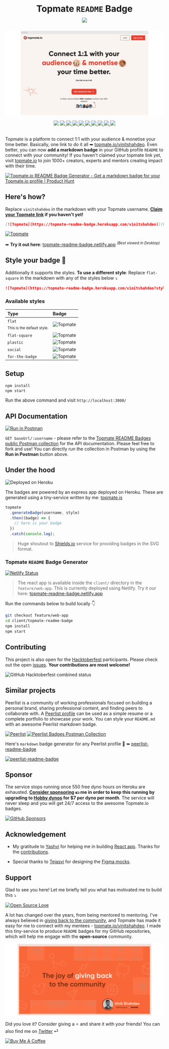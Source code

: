 <h1 align="center">
   Topmate <code>README</code> Badge <br>
   <a href="https://topmate.io/vinitshahdeo">
   <img src="https://topmate-readme-badge.herokuapp.com/"/>
   </a>
</h1>

![](./public/images/topmate-banner.png)

<div align='center'>
   <img src="https://img.shields.io/badge/Deployed%20on%20Heroku-430098?style=flat&logo=heroku&logoColor=white"/>
   <a href="https://www.postman.com/restless-rocket-22186/workspace/topmate-readme-badges-api/documentation/6178851-c863d626-b2e3-49bf-82d0-4e4cb46a089c">
    <img src="http://img.shields.io/badge/Postman-Collection-orange.svg?style=flat&logo=postman"/>
   </a>
   <a href="https://topmate-readme-badge.netlify.app/">
    <img src="https://img.shields.io/website?logo=react&logoColor=white&up_message=up%20%7C%20visit%20now&url=https%3A%2F%2Ftopmate-readme-badge.netlify.app%2F"/>
   </a>
   <a href="https://app.netlify.com/sites/topmate-readme-badge/deploys">
    <img src="https://api.netlify.com/api/v1/badges/0e91f197-4f59-438f-9eae-54ee4beb6ffe/deploy-status"/>
   </a>
   <a href="https://github.com/vinitshahdeo/topmate-readme-badge/blob/main/LICENSE">
    <img src="https://img.shields.io/github/license/vinitshahdeo/topmate-readme-badge?logo=github"/>
   </a>
   <a href="https://github.dev/vinitshahdeo/topmate-readme-badge/">
    <img src="https://badgen.net/badge/icon/visualstudio?icon=visualstudio&label"/>
   </a>
   <a href="https://github.com/vinitshahdeo">
    <img src="https://img.shields.io/github/followers/vinitshahdeo?label=Follow%20%40vinitshahdeo&logo=github&style=social"/>
   </a>
   <a href="https://github.com/vinitshahdeo/peerlist-readme-badge/fork">
    <img src="https://img.shields.io/badge/Made%20with-JavaScript-1f425f.svg?logo=javascript"/>
   </a>
   <a href="https://vinitshahdeo.dev/">
    <img src="https://img.shields.io/badge/Check%20my%20blog%20on%20Hashnode-2962FF?logo=hashnode&logoColor=white"/>
   </a>
   <a href="https://twitter.com/Vinit_Shahdeo">
    <img src="https://img.shields.io/twitter/follow/vinit_shahdeo?style=social"/>
   </a>
   <br />
   <br />
</div>

Topmate is a platform to connect 1:1 with your audience & monetise your time better. Basically, one link to do it all ➥ [topmate.io/vinitshahdeo](https://topmate.io/vinitshahdeo). Even better, you can now **add a markdown badge** in your GitHub profile `README` to connect with your community! If you haven't claimed your topmate link yet, visit [topmate.io](https://topmate.io/) to join 1000+ creators, experts and mentors creating impact with their time.

<a href="https://www.producthunt.com/posts/topmate-io-readme-badge-generator?utm_source=badge-featured&utm_medium=badge&utm_souce=badge-topmate&#0045;io&#0045;readme&#0045;badge&#0045;generator" target="_blank"><img src="https://api.producthunt.com/widgets/embed-image/v1/featured.svg?post_id=365190&theme=light" alt="Topmate&#0046;io&#0032;README&#0032;Badge&#0032;Generator - Get&#0032;a&#0032;markdown&#0032;badge&#0032;for&#0032;your&#0032;Topmate&#0046;io&#0032;profile | Product Hunt" style="width: 250px; height: 54px;" width="250" height="54" /></a>

## Here's how?

Replace `vinitshahdeo` in the markdown with your Topmate username. **[Claim your Topmate link](https://topmate.io/) if you haven't yet!**

```markdown
[![Topmate](https://topmate-readme-badge.herokuapp.com/vinitshahdeo)](https://topmate.io/vinitshahdeo)
```
[![Topmate](https://topmate-readme-badge.herokuapp.com/vinitshahdeo)](https://topmate.io/vinitshahdeo)

➥ **Try it out here**: [topmate-readme-badge.netlify.app](https://topmate-readme-badge.netlify.app/) *<sup>(Best viewed in Desktop)</sup>*

## Style your badge 💅

Additionally it supports the styles. **To use a different style**: Replace `flat-square` in the markdown with any of the styles below ⤵

```markdown
![Topmate](https://topmate-readme-badge.herokuapp.com/vinitshahdeo?style=flat-square)
```

### Available styles

| Type  | Badge  |
|:---|:---|
| `flat` <br> <sub>This is the default style.<sub>  | ![Topmate](https://topmate-readme-badge.herokuapp.com/vinitshahdeo) |
| `flat-square`  | ![Topmate](https://topmate-readme-badge.herokuapp.com/vinitshahdeo?style=flat-square)  |
| `plastic`  | ![Topmate](https://topmate-readme-badge.herokuapp.com/vinitshahdeo?style=plastic)  |
| `social`  | ![Topmate](https://topmate-readme-badge.herokuapp.com/vinitshahdeo?style=social)  |
| `for-the-badge`  | ![Topmate](https://topmate-readme-badge.herokuapp.com/vinitshahdeo?style=for-the-badge)  |

## Setup

```console
npm install
npm start
```

Run the above command and visit `http://localhost:3000/`

## API Documentation
   
[![Run in Postman](https://run.pstmn.io/button.svg)](https://god.gw.postman.com/run-collection/6178851-c863d626-b2e3-49bf-82d0-4e4cb46a089c?action=collection%2Ffork&collection-url=entityId%3D6178851-c863d626-b2e3-49bf-82d0-4e4cb46a089c%26entityType%3Dcollection%26workspaceId%3Ddfda0a54-561a-45a8-b795-18038b8fd159#?env%5Btopmate%5D=W3sia2V5IjoiYmFzZVVybCIsInZhbHVlIjoiaHR0cHM6Ly90b3BtYXRlLXJlYWRtZS1iYWRnZS5oZXJva3VhcHAuY29tIiwiZW5hYmxlZCI6dHJ1ZSwidHlwZSI6ImRlZmF1bHQifV0=)

`GET baseUrl/:username` - please refer to the [Topmate README Badges public Postman collection](https://www.postman.com/restless-rocket-22186/workspace/topmate-readme-badges-api/documentation/6178851-c863d626-b2e3-49bf-82d0-4e4cb46a089c) for the API documentation. Please feel free to fork and use! You can directly run the collection in Postman by using the **Run in Postman** button above.

## Under the hood
  
![Deployed on Heroku](https://img.shields.io/badge/Deployed%20on%20Heroku-430098?style=flat&logo=heroku&logoColor=white)
  
The badges are powered by an express app deployed on Heroku. These are generated using a tiny-service written by me: [topmate.js](https://github.com/vinitshahdeo/topmate-readme-badge/blob/main/services/topmate.js)
  
```js
topmate
  .generateBadge(username, style)
  .then((badge) => {
    // here is your badge
  })
  .catch(console.log);
```

> Huge shoutout to [Shields.io](https://shields.io/) service for providing badges in the SVG format.

### Topmate `README` Badge Generator

[![Netlify Status](https://api.netlify.com/api/v1/badges/0e91f197-4f59-438f-9eae-54ee4beb6ffe/deploy-status)](https://app.netlify.com/sites/topmate-readme-badge/deploys)

> The react app is available inside the `client/` directory in the `feature/web-app`. This is currently deployed using Netlify. Try it our here: [topmate-readme-badge.netlify.app](https://topmate-readme-badge.netlify.app/)

Run the commands below to build locally 👇

```bash
git checkout feature/web-app
cd client/topmate-readme-badge
npm install
npm start
```

## Contributing

This project is also open for the [Hacktoberfest](https://hacktoberfest.com/) participants. Please check out the open [issues](https://github.com/vinitshahdeo/topmate-readme-badge/issues). **Your contributions are most welcome!**

![GitHub Hacktoberfest combined status](https://img.shields.io/github/hacktoberfest/2022/vinitshahdeo/topmate-readme-badge?logo=digitalocean&logoColor=white)

## Similar projects

Peerlist is a community of working professionals focused on building a personal brand, sharing professional content, and finding peers to collaborate with. A [Peerlist profile](https://peerlist.io/vinitshahdeo) can be used as a simple resume or a complete portfolio to showcase your work. You can style your `README.md` with an awesome Peerlist markdown badge.

[![Peerlist](https://peerlist-readme-badge.herokuapp.com/api/vinitshahdeo)](https://peerlist.io/vinitshahdeo) [![Peerlist Badges Postman Collection](http://img.shields.io/badge/Postman-Collection-orange.svg?style=flat&logo=postman)](https://www.postman.com/restless-rocket-22186/workspace/peerlist-readme-badges/collection/6178851-67cf0bab-e978-4a37-b3ad-a5b3b42bf69e)

Here's `markdown` badge generator for any Peerlist profile 💚 
➥ [peerlist-readme-badge](https://github.com/vinitshahdeo/peerlist-readme-badge)

[![peerlist-readme-badge](https://github-readme-stats.vercel.app/api/pin/?username=vinitshahdeo&repo=peerlist-readme-badge)](https://github.com/vinitshahdeo/peerlist-readme-badge)

## Sponsor

The service stops running once 550 free dyno hours on Heroku are exhausted. **[Consider sponsoring](https://github.com/sponsors/vinitshahdeo/) :dollar: me in order to keep this running by upgrading to [Hobby dynos](https://www.heroku.com/pricing) for $7 per dyno per month**. The service will never sleep and you will get 24/7 access to the awesome Topmate.io badges.

[![GitHub Sponsors](https://img.shields.io/github/sponsors/vinitshahdeo?label=Sponsor%20%40vinitshahdeo&logo=github)](https://github.com/sponsors/vinitshahdeo/)

## Acknowledgement

- My gratitude to [Yashvi](https://github.com/yashvi2001) for helping me in building [React app](https://topmate-readme-badge.netlify.app/). Thanks for the [contributions](https://github.com/vinitshahdeo/topmate-readme-badge/pulls?q=is%3Apr+is%3Aclosed+author%3Ayashvi2001).

- Special thanks to [Tejasvi](https://github.com/TejasviArora) for designing the [Figma mocks](https://www.figma.com/file/DGSis1DiZrULEiWydKtpJb/Peerlist?node-id=89%3A6).

## Support

Glad to see you here! Let me briefly tell you what has motivated me to build this ⤵

[![Open Source Love](https://badges.frapsoft.com/os/v2/open-source.svg?v=103)](https://github.com/vinitshahdeo/)
   
A lot has changed over the years, from being mentored to mentoring. I've always believed in [giving back to the community](https://vinitshahdeo.dev/mentorship-mock-interviews-and-giving-back-to-the-community), and Topmate has made it easy for me to connect with my mentees - [topmate.io/vinitshahdeo](https://topmate.io/vinitshahdeo). I made this tiny-service to produce `README` badges for my GitHub repositories, which will help me engage with the **open-source** community.

[![](./public/images/vinitshahdeo-topmate.png)](https://vinitshahdeo.dev/mentorship-mock-interviews-and-giving-back-to-the-community)
   
Did you love it? Consider giving a :star: and share it with your friends! You can also find me on [Twitter](https://twitter.com/Vinit_Shahdeo) ⏎

<a href="https://www.buymeacoffee.com/vinitshahdeo" target="_blank"><img src="https://cdn.buymeacoffee.com/buttons/v2/default-yellow.png" alt="Buy Me A Coffee" style="height: 20% !important;width: 20% !important;" ></a>

